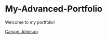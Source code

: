 # My-Advanced-Portfolio
Welcome to my portfolio!

<div class="badge-base LI-profile-badge" data-locale="en_US" data-size="large" data-theme="dark" data-type="HORIZONTAL" data-vanity="carson74johnson" data-version="v1"><a class="badge-base__link LI-simple-link" href="https://www.linkedin.com/in/carson74johnson?trk=profile-badge">Carson Johnson</a></div>
              

